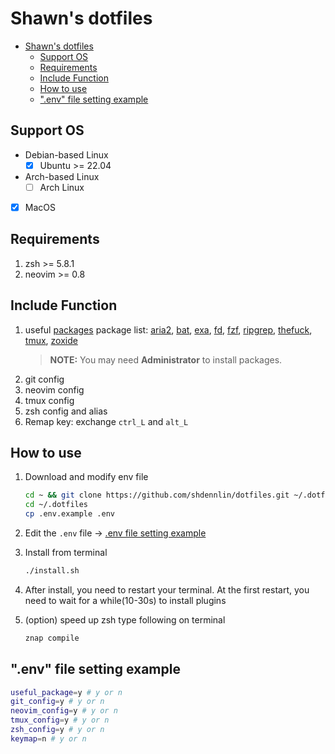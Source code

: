 # Shawn's dotfiles

- [Shawn's dotfiles](#shawns-dotfiles)
  - [Support OS](#support-os)
  - [Requirements](#requirements)
  - [Include Function](#include-function)
  - [How to use](#how-to-use)
  - [".env" file setting example](#env-file-setting-example)

## Support OS

- Debian-based Linux
  - [x] Ubuntu >= 22.04
- Arch-based Linux
  - [ ] Arch Linux
- [x] MacOS

## Requirements

1. zsh >= 5.8.1
2. neovim >= 0.8

## Include Function

1. useful [packages](package/install.sh)
   package list: [aria2](https://github.com/aria2/aria2), [bat](https://github.com/sharkdp/bat), [exa](https://github.com/ogham/exa), [fd](https://github.com/sharkdp/fd), [fzf](https://github.com/junegunn/fzf), [ripgrep](https://github.com/BurntSushi/ripgrep), [thefuck](https://github.com/nvbn/thefuck), [tmux](https://github.com/tmux/tmux/wiki), [zoxide](https://github.com/ajeetdsouza/zoxide)
   > **NOTE:** You may need **Administrator** to install packages.
2. git config
3. neovim config
4. tmux config
5. zsh config and alias
6. Remap key: exchange `ctrl_L` and `alt_L`

## How to use

1. Download and modify env file

   ```bash
   cd ~ && git clone https://github.com/shdennlin/dotfiles.git ~/.dotfiles/
   cd ~/.dotfiles
   cp .env.example .env
   ```

2. Edit the `.env` file -> [.env file setting example](#env-file-setting-example)

3. Install from terminal

   ```bash
   ./install.sh
   ```

4. After install, you need to restart your terminal. At the first restart, you need to wait for a while(10-30s) to install plugins

5. (option) speed up zsh
   type following on terminal

   ```bash
   znap compile
   ```

## ".env" file setting example

```bash
useful_package=y # y or n
git_config=y # y or n
neovim_config=y # y or n
tmux_config=y # y or n
zsh_config=y # y or n
keymap=n # y or n
```
